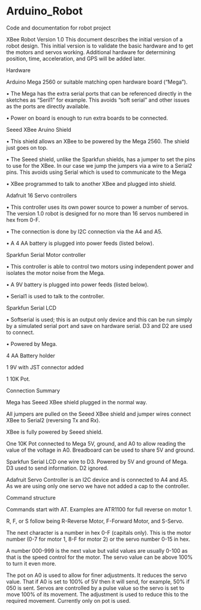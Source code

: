 # Arduino_Robot
Code and documentation for robot project

XBee Robot Version 1.0
This document describes the initial version of a robot design. This initial version is to validate the basic hardware and to get the motors and servos working. Additional hardware for determining position, time, acceleration, and GPS will be added later.

Hardware

Arduino Mega 2560 or suitable matching open hardware board (“Mega”).

•	The Mega has the extra serial ports that can be referenced directly in the sketches as “Seril1” for example. This avoids “soft serial” and other issues as the ports are directly available.

•	Power on board is enough to run extra boards to be connected.

Seeed XBee Aruino Shield

•	This shield allows an XBee to be powered by the Mega 2560. The shield just goes on top.

•	The Seeed shield, unlike the Sparkfun shields, has a jumper to set the pins to use for the XBee. In our case we jump the jumpers via a wire to a Serial2 pins. This avoids using Serial which is used to communicate to the Mega

•	XBee programmed to talk to another XBee and plugged into shield.

Adafruit 16 Servo controllers

•	This controller uses its own power source to power a number of servos. The version 1.0 robot is designed for no more than 16 servos numbered in hex from 0-F.  

•	The connection is done by I2C connection via the A4 and A5. 

•	A 4 AA battery is plugged into power feeds (listed below).

Sparkfun Serial Motor controller

•	This controller is able to control two motors using independent power and isolates the motor noise from the Mega.

•	A 9V battery is plugged into power feeds (listed below).

•	Serial1 is used to talk to the controller.

Sparkfun Serial LCD

•	Softserial is used; this is an output only device and this can be run simply by a simulated serial port and save on hardware serial. D3 and D2 are used to connect. 

•	Powered by Mega.

4 AA Battery holder

1 9V with JST connector added

1 10K Pot.

Connection Summary

Mega has Seeed XBee shield plugged in the normal way.

All jumpers are pulled on the Seeed XBee shield and jumper wires connect XBee to Serial2 (reversing Tx and Rx).

XBee is fully powered by Seeed shield.

One 10K Pot connected to Mega 5V, ground, and A0 to allow reading the value of the voltage in A0. Breadboard can be used to share 5V and ground.

Sparkfun Serial LCD one wire to D3. Powered by 5V and ground of Mega. D3 used to send information. D2 ignored.

Adafruit Servo Controller is an I2C device and is connected to A4 and A5. As we are using only one servo we have not added a cap to the 
controller.

Command structure

Commands start with AT. Examples are ATR1100 for full reverse on motor 1.

R, F, or S follow being R-Reverse Motor, F-Forward Motor, and S-Servo.

The next character is a number in hex 0-F (capitals only). This is the motor number (0-7 for motor 1, 8-F for motor 2) or the servo number 0-15 in hex.

A number 000-999 is the next value but valid values are usually 0-100 as that is the speed control for the motor. The servo value can be above 100% to turn it even more. 

The pot on A0 is used to allow for finer adjustments. It reduces the servo value. That if A0 is set to 100% of 5V then it will send, for example, 50% if 050 is sent.  Servos are controlled by a pulse value so the servo is set to move 100% of its movement. The adjustment is used to reduce this to the required movement.  Currently only on pot is used.



